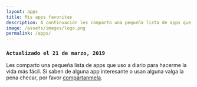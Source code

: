 ```yaml
---
layout: apps
title: Mis apps favoritas
description: A continuación les comparto una pequeña lista de apps que uso a diario para hacerme la existencia más fácil y feliz. Si conocen alguna app interesante o usan alguna valga la pena descargarse por favor compártanmela.
image: /assets/images/logo.png
permalink: /apps/
---
```


<div class="card last-updated mt-3 text-center">
<div class="card-body">
<h3 class="card-text">
<code>Actualizado el 21 de marzo, 2019</code>
</h3>
</div>
</div>

Les comparto una pequeña lista de apps que uso a diario para hacerme la vida más fácil. Si saben de alguna app interesante o usan alguna valga la pena checar, por favor [compártanmela][1].

[1]: /contacto/